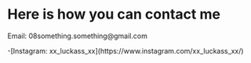 
<H1>Here is how you can contact me</H1>

<p>
  Email: 08something.something@gmail.com
</p>
<p>
  -[Instagram: xx_luckass_xx](https://www.instagram.com/xx_luckass_xx/)
</p>
